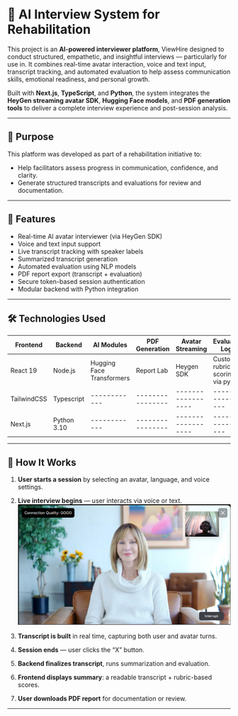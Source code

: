 # 🧠 AI Interview System for Rehabilitation

This project is an **AI-powered interviewer platform**, ViewHire designed to conduct structured, empathetic, and insightful interviews — particularly for use in. It combines real-time avatar interaction, voice and text input, transcript tracking, and automated evaluation to help assess communication skills, emotional readiness, and personal growth.

Built with **Next.js**, **TypeScript**, and **Python**, the system integrates the **HeyGen streaming avatar SDK**, **Hugging Face models**, and **PDF generation tools** to deliver a complete interview experience and post-session analysis.

---

## 🎯 Purpose

This platform was developed as part of a rehabilitation initiative to:

- Help facilitators assess progress in communication, confidence, and clarity.
- Generate structured transcripts and evaluations for review and documentation.

---

## 🚀 Features

- Real-time AI avatar interviewer (via HeyGen SDK)
- Voice and text input support
- Live transcript tracking with speaker labels
- Summarized transcript generation
- Automated evaluation using NLP models
- PDF report export (transcript + evaluation)
- Secure token-based session authentication
- Modular backend with Python integration

---

## 🛠️ Technologies Used
| Frontend | Backend | AI Modules | PDF Generation | Avatar Streaming | Evaluation Logic|
|----------|---------|------------|----------------|------------------|-----------------|
| React 19 | Node.js | Hugging Face Transformers| Report Lab| Heygen SDK| Custom rubric scoring via python
| TailwindCSS | Typescript|------------|----------------|------------------|-----------------|
| Next.js | Python 3.10 |------------|----------------|------------------|-----------------|

---

## 🧪 How It Works

1. **User starts a session** by selecting an avatar, language, and voice settings.
2. **Live interview begins** — user interacts via voice or text.
![Interview Interface](https://github.com/Joshluk3328j/Ai-interview/blob/main/public/demo.png?raw=true)

3. **Transcript is built** in real time, capturing both user and avatar turns.
4. **Session ends** — user clicks the “X” button.
5. **Backend finalizes transcript**, runs summarization and evaluation.
6. **Frontend displays summary**: a readable transcript + rubric-based scores.
7. **User downloads PDF report** for documentation or review.

---



